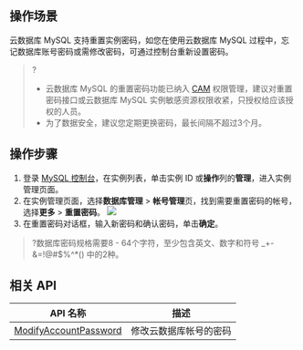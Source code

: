 ## 操作场景
云数据库 MySQL 支持重置实例密码，如您在使用云数据库 MySQL 过程中，忘记数据库账号密码或需修改密码，可通过控制台重新设置密码。
>?
>- 云数据库 MySQL 的重置密码功能已纳入 [CAM](https://cloud.tencent.com/document/product/236/14469) 权限管理，建议对重置密码接口或云数据库 MySQL 实例敏感资源权限收紧，只授权给应该授权的人员。
>- 为了数据安全，建议您定期更换密码，最长间隔不超过3个月。


## 操作步骤
1. 登录 [MySQL 控制台](https://console.cloud.tencent.com/cdb/)，在实例列表，单击实例 ID 或**操作**列的**管理**，进入实例管理页面。
2. 在实例管理页面，选择**数据库管理** > **帐号管理**页，找到需要重置密码的帐号，选择**更多** > **重置密码**。
![](https://main.qcloudimg.com/raw/883a5afc3334ab6022c0541f3ae99dde.png)
3. 在重置密码对话框，输入新密码和确认密码，单击**确定**。
>?数据库密码规格需要8 - 64个字符，至少包含英文、数字和符号 \_+-&=!@#$%^\*() 中的2种。
> 

## 相关 API

| API 名称 | 描述 |
| ------------------------------------------------------------ | -------- |
| [ModifyAccountPassword](https://cloud.tencent.com/document/product/236/17497) | 修改云数据库帐号的密码 |
